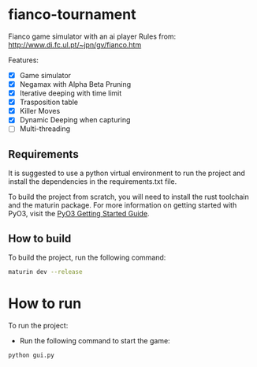 # fianco-tournament

Fianco game simulator with an ai player
Rules from: http://www.di.fc.ul.pt/~jpn/gv/fianco.htm

Features:

- [x] Game simulator
- [x] Negamax with Alpha Beta Pruning
- [x] Iterative deeping with time limit
- [x] Trasposition table
- [x] Killer Moves
- [x] Dynamic Deeping when capturing
- [ ] Multi-threading

## Requirements

It is suggested to use a python virtual environment to run the project and install the dependencies in the requirements.txt file.

To build the project from scratch, you will need to install the rust toolchain and the maturin package. For more information on getting started with PyO3, visit the [PyO3 Getting Started Guide](https://pyo3.rs/v0.22.3/getting-started).

## How to build

To build the project, run the following command:

```bash
maturin dev --release
```

# How to run

To run the project:

- Run the following command to start the game:

```bash
python gui.py
```
